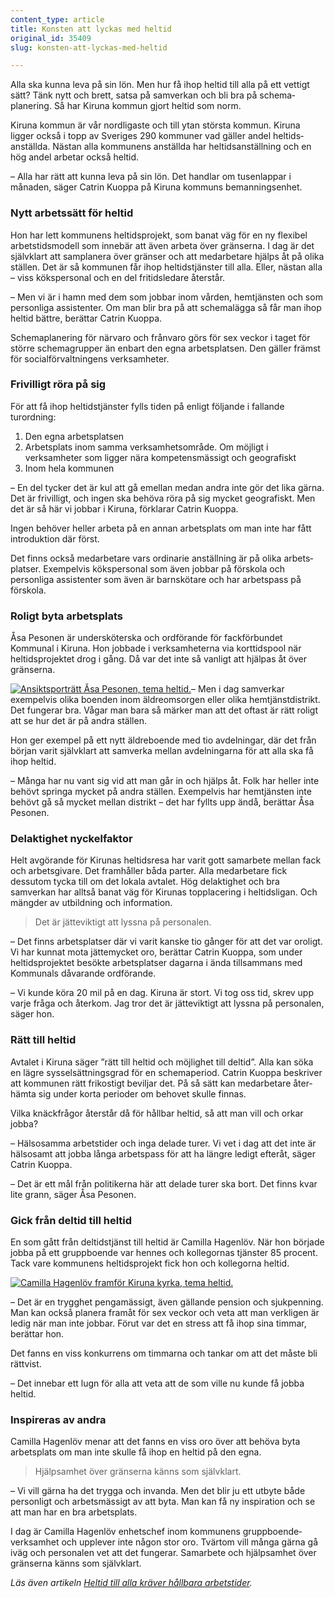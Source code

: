 ```yaml
---
content_type: article
title: Konsten att lyckas med heltid
original_id: 35409
slug: konsten-att-lyckas-med-heltid

---
```


Alla ska kunna leva på sin lön. Men hur få ihop heltid till alla på ett vettigt sätt? Tänk nytt och brett, satsa på samverkan och bli bra på schema­planering. Så har Kiruna kommun gjort heltid som norm.

Kiruna kommun är vår nordligaste och till ytan största kommun. Kiruna ligger också i topp av Sveriges 290 kommuner vad gäller andel heltids­anställda. Nästan alla kommunens anställda har heltids­anställning och en hög andel arbetar också heltid.

– Alla har rätt att kunna leva på sin lön. Det handlar om tusenlappar i månaden, säger Catrin Kuoppa på Kiruna kommuns bemannings­enhet.

### Nytt arbetssätt för heltid

Hon har lett kommunens heltids­projekt, som banat väg för en ny flexibel arbetstids­modell som innebär att även arbeta över gränserna. I dag är det självklart att samplanera över gränser och att medarbetare hjälps åt på olika ställen. Det är så kommunen får ihop heltids­tjänster till alla. Eller, nästan alla – viss köks­personal och en del fritids­ledare återstår.

– Men vi är i hamn med dem som jobbar inom vården, hem­tjänsten och som personliga assistenter. Om man blir bra på att schema­lägga så får man ihop heltid bättre, berättar Catrin Kuoppa.

Schema­planering för närvaro och frånvaro görs för sex veckor i taget för större schema­grupper än enbart den egna arbets­platsen. Den gäller främst för social­förvalt­ningens verksamheter.

### Frivilligt röra på sig

För att få ihop heltids­tjänster fylls tiden på enligt följande i fallande turordning:

1.  Den egna arbetsplatsen
2.  Arbetsplats inom samma verksamhets­område. Om möjligt i verksamheter som ligger nära kompetens­mässigt och geografiskt
3.  Inom hela kommunen

– En del tycker det är kul att gå emellan medan andra inte gör det lika gärna. Det är frivilligt, och ingen ska behöva röra på sig mycket geografiskt. Men det är så här vi jobbar i Kiruna, förklarar Catrin Kuoppa.

Ingen behöver heller arbeta på en annan arbets­plats om man inte har fått introduk­tion där först.

Det finns också medarbetare vars ordinarie anställning är på olika arbets­platser. Exempelvis köks­personal som även jobbar på förskola och personliga assistenter som även är barn­skötare och har arbets­pass på förskola.

### Roligt byta arbetsplats

Åsa Pesonen är undersköterska och ordförande för fack­förbundet Kommunal i Kiruna. Hon jobbade i verksamheterna via korttidspool när heltids­projektet drog i gång. Då var det inte så vanligt att hjälpas åt över gränserna.

[![Ansiktsporträtt Åsa Pesonen, tema heltid.](https://www.suntarbetsliv.se/wp-content/uploads/2018/11/200x220-asa-pesonen.jpg)](https://www.suntarbetsliv.se/wp-content/uploads/2018/11/200x220-asa-pesonen.jpg)– Men i dag samverkar exempelvis olika boenden inom äldre­omsorgen eller olika hemtjänst­distrikt. Det fungerar bra. Vågar man bara så märker man att det oftast är rätt roligt att se hur det är på andra ställen.

Hon ger exempel på ett nytt äldre­boende med tio avdelningar, där det från början varit självklart att samverka mellan avdelningarna för att alla ska få ihop heltid.

– Många har nu vant sig vid att man går in och hjälps åt. Folk har heller inte behövt springa mycket på andra ställen. Exempelvis har hem­tjänsten inte behövt gå så mycket mellan distrikt – det har fyllts upp ändå, berättar Åsa Pesonen.

### Delaktighet nyckelfaktor

Helt avgörande för Kirunas heltidsresa har varit gott samarbete mellan fack och arbets­givare. Det fram­håller båda parter. Alla medarbetare fick dessutom tycka till om det lokala avtalet. Hög delaktighet och bra samverkan har alltså banat väg för Kirunas topplacering i heltids­ligan. Och mängder av utbildning och informa­tion.

> Det är jätteviktigt att lyssna på personalen.

– Det finns arbets­platser där vi varit kanske tio gånger för att det var oroligt. Vi har kunnat mota jätte­mycket oro, berättar Catrin Kuoppa, som under heltids­projektet besökte arbets­platser dagarna i ända till­sammans med Kommunals dåvarande ord­förande.

– Vi kunde köra 20 mil på en dag. Kiruna är stort. Vi tog oss tid, skrev upp varje fråga och återkom. Jag tror det är jätte­viktigt att lyssna på personalen, säger hon.

### Rätt till heltid

Avtalet i Kiruna säger ”rätt till heltid och möjlighet till deltid”. Alla kan söka en lägre sysselsättnings­grad för en schema­period. Catrin Kuoppa beskriver att kommunen rätt fri­kostigt beviljar det. På så sätt kan medarbetare åter­hämta sig under korta perioder om behovet skulle finnas.

Vilka knäckfrågor återstår då för hållbar heltid, så att man vill och orkar jobba?

– Hälsosamma arbetstider och inga delade turer. Vi vet i dag att det inte är hälso­samt att jobba långa arbets­pass för att ha längre ledigt efteråt, säger Catrin Kuoppa.

– Det är ett mål från politikerna här att delade turer ska bort. Det finns kvar lite grann, säger Åsa Pesonen.

### Gick från deltid till heltid

En som gått från deltids­tjänst till heltid är Camilla Hagenlöv. När hon började jobba på ett grupp­boende var hennes och kollegornas tjänster 85 procent. Tack vare kommunens heltids­projekt fick hon och kollegorna heltid.

[![Camilla Hagenlöv framför Kiruna kyrka, tema heltid.](https://www.suntarbetsliv.se/wp-content/uploads/2018/11/750x400-camilla-hagenlov-foto-ulrika-isaksson.jpg)](https://www.suntarbetsliv.se/wp-content/uploads/2018/11/750x400-camilla-hagenlov-foto-ulrika-isaksson.jpg)

– Det är en trygghet penga­mässigt, även gällande pension och sjuk­penning. Man kan också planera framåt för sex veckor och veta att man verkligen är ledig när man inte jobbar. Förut var det en stress att få ihop sina timmar, berättar hon.

Det fanns en viss konkurrens om timmarna och tankar om att det måste bli rättvist.

– Det innebar ett lugn för alla att veta att de som ville nu kunde få jobba heltid.

### Inspireras av andra

Camilla Hagenlöv menar att det fanns en viss oro över att behöva byta arbets­plats om man inte skulle få ihop en heltid på den egna.

> Hjälpsamhet över gränserna känns som självklart.

– Vi vill gärna ha det trygga och invanda. Men det blir ju ett utbyte både personligt och arbets­mässigt av att byta. Man kan få ny inspiration och se att man har en bra arbets­plats.

I dag är Camilla Hagenlöv enhets­chef inom kommunens grupp­boende­verksamhet och upp­lever inte någon stor oro. Tvärtom vill många gärna gå iväg och personalen vet att det fungerar. Samarbete och hjälp­samhet över gränserna känns som själv­klart.

_Läs även artikeln [Heltid till alla kräver hållbara arbetstider](https://www.suntarbetsliv.se/artiklar/organisatorisk-och-social-arbetsmiljo/heltid-till-alla-kraver-hallbara-arbetstider/)._

